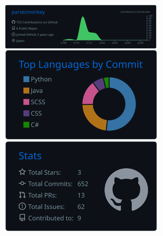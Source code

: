 ![](https://raw.githubusercontent.com/parsecmonkey/parsecmonkey/main/profile-summary-card-output/github_dark/0-profile-details.svg)
![](https://raw.githubusercontent.com/parsecmonkey/parsecmonkey/main/profile-summary-card-output/github_dark/2-most-commit-language.svg)
![](https://raw.githubusercontent.com/parsecmonkey/parsecmonkey/main/profile-summary-card-output/github_dark/3-stats.svg) 
